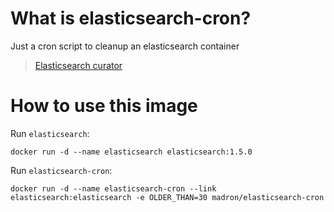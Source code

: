 # What is elasticsearch-cron?

Just a cron script to cleanup an elasticsearch container

> [Elasticsearch curator](http://www.elastic.co/guide/en/elasticsearch/client/curator/current/index.html)

# How to use this image

Run `elasticsearch`:

    docker run -d --name elasticsearch elasticsearch:1.5.0

Run `elasticsearch-cron`:

    docker run -d --name elasticsearch-cron --link elasticsearch:elasticsearch -e OLDER_THAN=30 madron/elasticsearch-cron

